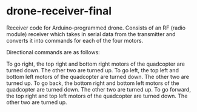 # drone-receiver-final
Receiver code for Arduino-programmed drone. Consists of an RF (radio module) receiver which takes in serial data from the transmitter and converts it into commands for each of the four motors.

Directional commands are as follows:

To go right, the top right and bottom right motors of the quadcopter are turned down. The other two are turned up.
To go left, the top left and bottom left motors of the quadcopter are turned down. The other two are turned up.
To go back, the bottom right and bottom left motors of the quadcopter are turned down. The other two are turned up.
To go forward, the top right and top left motors of the quadcopter are turned down. The other two are turned up.
